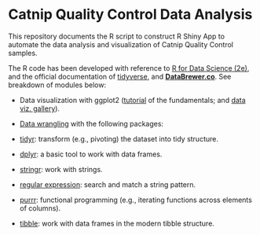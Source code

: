 # Catnip Quality Control Data Analysis
This repository documents the R script to construct R Shiny App to automate the data analysis and visualization of Catnip Quality Control samples. 

The R code has been developed with reference to [R for Data Science (2e)](https://r4ds.hadley.nz/), and the official documentation of [tidyverse](https://www.tidyverse.org/), and [**DataBrewer.co**](https://www.databrewer.co/). See breakdown of modules below:

- Data visualization with ggplot2 ([tutorial](https://www.databrewer.co/R/visualization/introduction) of the fundamentals; and [data viz. gallery](https://www.databrewer.co/R/gallery)).

- [Data wrangling](https://www.databrewer.co/R/data-wrangling) with the following packages:
- [tidyr](https://www.databrewer.co/R/data-wrangling/tidyr/introduction): transform (e.g., pivoting) the dataset into tidy structure.
- [dplyr](https://www.databrewer.co/R/data-wrangling/dplyr/0-introduction): a basic tool to work with data frames.     
- [stringr](https://www.databrewer.co/R/data-wrangling/stringr/0-introduction): work with strings. 
- [regular expression](https://www.databrewer.co/R/data-wrangling/regular-expression/0-introduction): search and match a string pattern.
- [purrr](https://www.databrewer.co/R/data-wrangling/purrr/introduction): functional programming (e.g., iterating functions across elements of columns).
- [tibble](https://www.databrewer.co/R/data-wrangling/tibble/introduction): work with data frames in the modern tibble structure.

